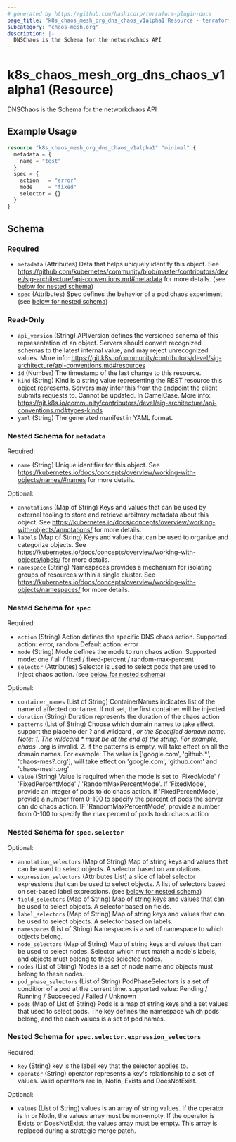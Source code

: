 ```yaml
---
# generated by https://github.com/hashicorp/terraform-plugin-docs
page_title: "k8s_chaos_mesh_org_dns_chaos_v1alpha1 Resource - terraform-provider-k8s"
subcategory: "chaos-mesh.org"
description: |-
  DNSChaos is the Schema for the networkchaos API
---
```


# k8s_chaos_mesh_org_dns_chaos_v1alpha1 (Resource)

DNSChaos is the Schema for the networkchaos API

## Example Usage

```terraform
resource "k8s_chaos_mesh_org_dns_chaos_v1alpha1" "minimal" {
  metadata = {
    name = "test"
  }
  spec = {
    action   = "error"
    mode     = "fixed"
    selector = {}
  }
}
```

<!-- schema generated by tfplugindocs -->
## Schema

### Required

- `metadata` (Attributes) Data that helps uniquely identify this object. See https://github.com/kubernetes/community/blob/master/contributors/devel/sig-architecture/api-conventions.md#metadata for more details. (see [below for nested schema](#nestedatt--metadata))
- `spec` (Attributes) Spec defines the behavior of a pod chaos experiment (see [below for nested schema](#nestedatt--spec))

### Read-Only

- `api_version` (String) APIVersion defines the versioned schema of this representation of an object. Servers should convert recognized schemas to the latest internal value, and may reject unrecognized values. More info: https://git.k8s.io/community/contributors/devel/sig-architecture/api-conventions.md#resources
- `id` (Number) The timestamp of the last change to this resource.
- `kind` (String) Kind is a string value representing the REST resource this object represents. Servers may infer this from the endpoint the client submits requests to. Cannot be updated. In CamelCase. More info: https://git.k8s.io/community/contributors/devel/sig-architecture/api-conventions.md#types-kinds
- `yaml` (String) The generated manifest in YAML format.

<a id="nestedatt--metadata"></a>
### Nested Schema for `metadata`

Required:

- `name` (String) Unique identifier for this object. See https://kubernetes.io/docs/concepts/overview/working-with-objects/names/#names for more details.

Optional:

- `annotations` (Map of String) Keys and values that can be used by external tooling to store and retrieve arbitrary metadata about this object. See https://kubernetes.io/docs/concepts/overview/working-with-objects/annotations/ for more details.
- `labels` (Map of String) Keys and values that can be used to organize and categorize objects. See https://kubernetes.io/docs/concepts/overview/working-with-objects/labels/ for more details.
- `namespace` (String) Namespaces provides a mechanism for isolating groups of resources within a single cluster. See https://kubernetes.io/docs/concepts/overview/working-with-objects/namespaces/ for more details.


<a id="nestedatt--spec"></a>
### Nested Schema for `spec`

Required:

- `action` (String) Action defines the specific DNS chaos action. Supported action: error, random Default action: error
- `mode` (String) Mode defines the mode to run chaos action. Supported mode: one / all / fixed / fixed-percent / random-max-percent
- `selector` (Attributes) Selector is used to select pods that are used to inject chaos action. (see [below for nested schema](#nestedatt--spec--selector))

Optional:

- `container_names` (List of String) ContainerNames indicates list of the name of affected container. If not set, the first container will be injected
- `duration` (String) Duration represents the duration of the chaos action
- `patterns` (List of String) Choose which domain names to take effect, support the placeholder ? and wildcard *, or the Specified domain name. Note:      1. The wildcard * must be at the end of the string. For example, chaos-*.org is invalid.      2. if the patterns is empty, will take effect on all the domain names. For example: 		The value is ['google.com', 'github.*', 'chaos-mes?.org'], 		will take effect on 'google.com', 'github.com' and 'chaos-mesh.org'
- `value` (String) Value is required when the mode is set to 'FixedMode' / 'FixedPercentMode' / 'RandomMaxPercentMode'. If 'FixedMode', provide an integer of pods to do chaos action. If 'FixedPercentMode', provide a number from 0-100 to specify the percent of pods the server can do chaos action. IF 'RandomMaxPercentMode',  provide a number from 0-100 to specify the max percent of pods to do chaos action

<a id="nestedatt--spec--selector"></a>
### Nested Schema for `spec.selector`

Optional:

- `annotation_selectors` (Map of String) Map of string keys and values that can be used to select objects. A selector based on annotations.
- `expression_selectors` (Attributes List) a slice of label selector expressions that can be used to select objects. A list of selectors based on set-based label expressions. (see [below for nested schema](#nestedatt--spec--selector--expression_selectors))
- `field_selectors` (Map of String) Map of string keys and values that can be used to select objects. A selector based on fields.
- `label_selectors` (Map of String) Map of string keys and values that can be used to select objects. A selector based on labels.
- `namespaces` (List of String) Namespaces is a set of namespace to which objects belong.
- `node_selectors` (Map of String) Map of string keys and values that can be used to select nodes. Selector which must match a node's labels, and objects must belong to these selected nodes.
- `nodes` (List of String) Nodes is a set of node name and objects must belong to these nodes.
- `pod_phase_selectors` (List of String) PodPhaseSelectors is a set of condition of a pod at the current time. supported value: Pending / Running / Succeeded / Failed / Unknown
- `pods` (Map of List of String) Pods is a map of string keys and a set values that used to select pods. The key defines the namespace which pods belong, and the each values is a set of pod names.

<a id="nestedatt--spec--selector--expression_selectors"></a>
### Nested Schema for `spec.selector.expression_selectors`

Required:

- `key` (String) key is the label key that the selector applies to.
- `operator` (String) operator represents a key's relationship to a set of values. Valid operators are In, NotIn, Exists and DoesNotExist.

Optional:

- `values` (List of String) values is an array of string values. If the operator is In or NotIn, the values array must be non-empty. If the operator is Exists or DoesNotExist, the values array must be empty. This array is replaced during a strategic merge patch.


